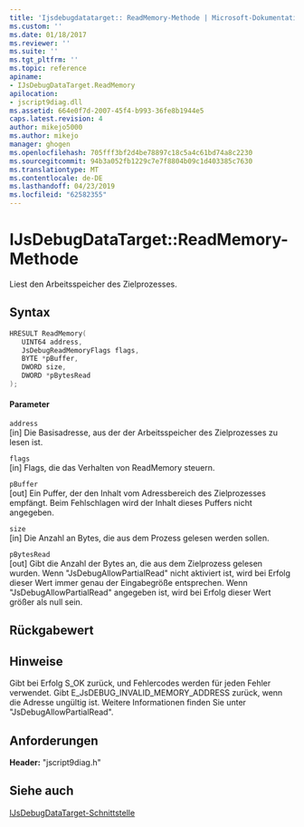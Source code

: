 ```yaml
---
title: 'Ijsdebugdatatarget:: ReadMemory-Methode | Microsoft-Dokumentation'
ms.custom: ''
ms.date: 01/18/2017
ms.reviewer: ''
ms.suite: ''
ms.tgt_pltfrm: ''
ms.topic: reference
apiname:
- IJsDebugDataTarget.ReadMemory
apilocation:
- jscript9diag.dll
ms.assetid: 664e0f7d-2007-45f4-b993-36fe8b1944e5
caps.latest.revision: 4
author: mikejo5000
ms.author: mikejo
manager: ghogen
ms.openlocfilehash: 705fff3bf2d4be78897c18c5a4c61bd74a8c2230
ms.sourcegitcommit: 94b3a052fb1229c7e7f8804b09c1d403385c7630
ms.translationtype: MT
ms.contentlocale: de-DE
ms.lasthandoff: 04/23/2019
ms.locfileid: "62582355"
---
```

# <a name="ijsdebugdatatargetreadmemory-method"></a>IJsDebugDataTarget::ReadMemory-Methode
Liest den Arbeitsspeicher des Zielprozesses.  
  
## <a name="syntax"></a>Syntax  
  
```cpp
HRESULT ReadMemory(  
   UINT64 address,  
   JsDebugReadMemoryFlags flags,  
   BYTE *pBuffer,  
   DWORD size,  
   DWORD *pBytesRead  
);  
```  
  
#### <a name="parameters"></a>Parameter  
 `address`  
 [in] Die Basisadresse, aus der der Arbeitsspeicher des Zielprozesses zu lesen ist.  
  
 `flags`  
 [in] Flags, die das Verhalten von ReadMemory steuern.  
  
 `pBuffer`  
 [out] Ein Puffer, der den Inhalt vom Adressbereich des Zielprozesses empfängt. Beim Fehlschlagen wird der Inhalt dieses Puffers nicht angegeben.  
  
 `size`  
 [in] Die Anzahl an Bytes, die aus dem Prozess gelesen werden sollen.  
  
 `pBytesRead`  
 [out] Gibt die Anzahl der Bytes an, die aus dem Zielprozess gelesen wurden. Wenn "JsDebugAllowPartialRead" nicht aktiviert ist, wird bei Erfolg dieser Wert immer genau der Eingabegröße entsprechen. Wenn "JsDebugAllowPartialRead" angegeben ist, wird bei Erfolg dieser Wert größer als null sein.  
  
## <a name="return-value"></a>Rückgabewert  
  
## <a name="remarks"></a>Hinweise  
 Gibt bei Erfolg S_OK zurück, und Fehlercodes werden für jeden Fehler verwendet. Gibt E_JsDEBUG_INVALID_MEMORY_ADDRESS zurück, wenn die Adresse ungültig ist. Weitere Informationen finden Sie unter "JsDebugAllowPartialRead".  
  
## <a name="requirements"></a>Anforderungen  
 **Header:** "jscript9diag.h"  
  
## <a name="see-also"></a>Siehe auch  
 [IJsDebugDataTarget-Schnittstelle](../../winscript/reference/ijsdebugdatatarget-interface.md)